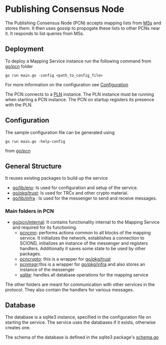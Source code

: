 # Publishing Consensus Node
The Publishing Consensus Node (PCN) accepts mapping lists from [MSs](./MappingService.md) and stores them. It then uses gossip to propogate these lists to other PCNs near it. It responds to list queries from MSs. 

## Deployment 
To deploy a Mapping Service instance run the following command from [go/pcn](../../../go/pcn) folder
```
go run main.go -config <path_to_config_file>
```
For more information on the configuration see 
[Configuration](#Configuration)

The PCN connects to a [PLN](./PublishingListNode.md) instance. The PLN instance must be running when starting a PCN instance. The PCN on startup registers its presence with the PLN. 

## Configuration
The sample configuration file can be generated using 
```
go run main.go -help-config
```
from [go/pcn](../../../go/pcn)

## General Structure
It reuses existing packages to build up the service
- [go/lib/env](../../../go/lib/env): Is used for configuration and setup of the service.
- [go/pkg/trust](../../../go/pkg/trust): Is used for TRCs and other crypto material.
- [go/lib/infra](../../../go/pkg/trust) : Is used for the messenger to send and receive messages.

### Main folders in PCN
- [go/pcn/internal](../../../go/pcn/internal): It contains functionality internal to the Mapping Service and required for its functioning. 
    - [pcncmn](../../../go/pcn/internal/mscmn): performs actions common to all blocks of the mapping service. It initializes the network, establishes a connection to SCIOND, initializes an instance of the messenger and registers handlers. Additionally it saves some state to be used by other packages.
    - [pcncrypto](../../../go/pcn/internal/mscrypto): this is a  wrapper for [go/pkg/trust](../../../go/pkg/trust) 
    - [pcnmsgr](../../../go/pcn/internal/msmsgr):this is a wrapper for [go/pkg/infra](../../../go/pkg/infra) and also stores an instance of the messenger
    - [sqlite](../../../go/pcn/internal/sqlite): handles all database operations for the mapping service

The other folders are meant for communication with other services in the protocol. They also contain the handlers for various messages. 

## Database
The database is a sqlite3 instance, specified in the configuration file on starting the service. The service uses the databases if it exists, otherwise creates one.

The schema of the database is defined in the sqlite3 package's [schema.go](../../../go/pcn/internal/sqlite/schema.go)





